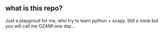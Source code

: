 ## what is this repo?
Just a playgroud for me, who try to learn python + scapy.
Still a noob but you will call me OZAMI one day...

 